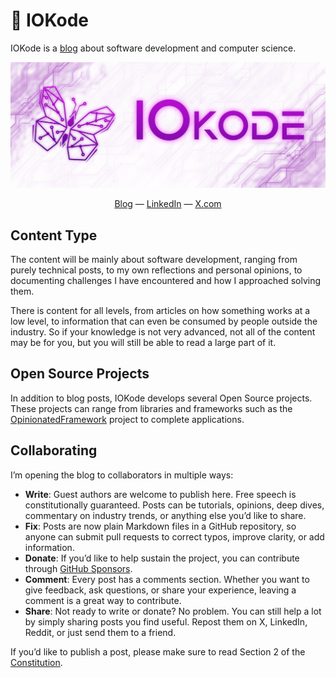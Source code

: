 # 🦋 IOKode
IOKode is a [blog](https://iokode.blog) about software development and computer science.

![IOKode Banner](banner.png)
<p align="center">
<a href="https://iokode.blog">Blog</a>
  —
<a href="https://links.iokode.blog/linkedin">LinkedIn</a>
  —
<a href="https://links.iokode.blog/twitter">X.com</a>
</p>

## Content Type

The content will be mainly about software development, ranging from purely technical posts, to my own reflections and personal opinions, to documenting challenges I have encountered and how I approached solving them.

There is content for all levels, from articles on how something works at a low level, to information that can even be consumed by people outside the industry. So if your knowledge is not very advanced, not all of the content may be for you, but you will still be able to read a large part of it.

## Open Source Projects

In addition to blog posts, IOKode develops several Open Source projects. These projects can range from libraries and frameworks such as the [OpinionatedFramework](https://github.com/iokode/OpinionatedFramework) project to complete applications.

## Collaborating

I’m opening the blog to collaborators in multiple ways:

- **Write**: Guest authors are welcome to publish here. Free speech is constitutionally guaranteed. Posts can be tutorials, opinions, deep dives, commentary on industry trends, or anything else you’d like to share.
- **Fix**: Posts are now plain Markdown files in a GitHub repository, so anyone can submit pull requests to correct typos, improve clarity, or add information.
- **Donate**: If you’d like to help sustain the project, you can contribute through [GitHub Sponsors](https://github.com/sponsors/iokode).
- **Comment**: Every post has a comments section. Whether you want to give feedback, ask questions, or share your experience, leaving a comment is a great way to contribute.
- **Share**: Not ready to write or donate? No problem. You can still help a lot by simply sharing posts you find useful. Repost them on X, LinkedIn, Reddit, or just send them to a friend.

If you’d like to publish a post, please make sure to read Section 2 of the [Constitution](https://iokode.blog/constitution).

